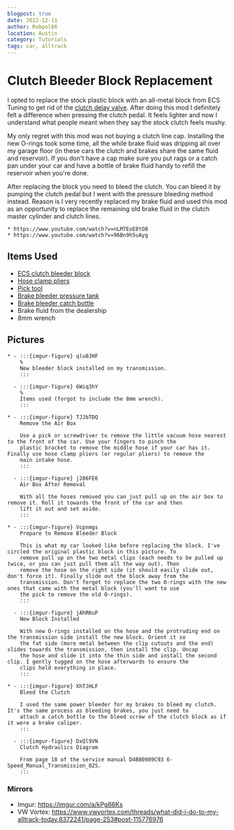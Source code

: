 ```yaml
---
blogpost: true
date: 2022-12-11
author: Robpol86
location: Austin
category: Tutorials
tags: car, alltrack
---
```


# Clutch Bleeder Block Replacement

[discussion]: https://www.vwvortex.com/threads/6-mt-owners-do-the-clutch-spring-mod.9119337/

I opted to replace the stock plastic block with an all-metal block from ECS Tuning to get rid of the
[clutch delay valve][discussion]. After doing this mod I definitely felt a difference when pressing the clutch pedal. It
feels lighter and now I understand what people meant when they say the stock clutch feels mushy.

My only regret with this mod was not buying a clutch line cap. Installing the new O-rings took some time, all the while brake
fluid was dripping all over my garage floor (in these cars the clutch and brakes share the same fluid and reservoir). If you
don't have a cap make sure you put rags or a catch pan under your car and have a bottle of brake fluid handy to refill the
reservoir when you're done.

After replacing the block you need to bleed the clutch. You can bleed it by pumping the clutch pedal but I went with the
pressure bleeding method instead. Reason is I very recently replaced my brake fluid and used this mod as an opportunity to
replace the remaining old brake fluid in the clutch master cylinder and clutch lines.

```{admonition} Instructional videos used
* https://www.youtube.com/watch?v=nLM7EoE8tO8
* https://www.youtube.com/watch?v=96Bn9h5uAyg
```

## Items Used

* [ECS clutch bleeder block](https://www.ecstuning.com/b-ecs-parts/6-speed-clutch-bleeder-block/001284ecs01kt/)
* [Hose clamp pliers](https://www.amazon.com/Astro-Pneumatic-Tool-94093-Multi-Cable/dp/B01JBL7TA2)
* [Pick tool](https://www.amazon.com/SWANLAKE-Ring-Gasket-Puller-Remover/dp/B09WM7RLFF)
* [Brake bleeder pressure tank](https://www.amazon.com/Motive-Products-European-Bleeder-Pressure/dp/B0002KM5L0)
* [Brake bleeder catch bottle](https://www.amazon.com/Motive-Products-1810-Bottle/dp/B008C8O026)
* Brake fluid from the dealership
* 8mm wrench

## Pictures

```{list-table}
* - :::{imgur-figure} qlu0JHF
    %
    New bleeder block installed on my transmission.
    :::

  - :::{imgur-figure} 6Wiq3hY
    %
    Items used (forgot to include the 8mm wrench).
    :::

* - :::{imgur-figure} TJJbTDQ
    Remove the Air Box

    Use a pick or screwdriver to remove the little vacuum hose nearest to the front of the car. Use your fingers to pinch the
    plastic bracket to remove the middle hose if your car has it. Finally use hose clamp pliers (or regular pliers) to remove the
    main intake hose.
    :::

  - :::{imgur-figure} j286FE6
    Air Box After Removal

    With all the hoses removed you can just pull up on the air box to remove it. Roll it towards the front of the car and then
    lift it out and set aside.
    :::

* - :::{imgur-figure} Vcpnmgs
    Prepare to Remove Bleeder Block

    This is what my car looked like before replacing the block. I've circled the original plastic block in this picture. To
    remove pull up on the two metal clips (each needs to be pulled up twice, or you can just pull them all the way out). Then
    remove the hose on the right side (it should easily slide out, don't force it). Finally slide out the block away from the
    transmission. Don't forget to replace the two O-rings with the new ones that came with the metal block (you'll want to use
    the pick to remove the old O-rings).
    :::

  - :::{imgur-figure} jAhRKuP
    New Block Installed

    With new O-rings installed on the hose and the protruding end on the transmission side install the new block. Orient it so
    the fat side (more metal between the clip cutouts and the end) slides towards the transmission, then install the clip. Uncap
    the hose and slide it into the thin side and install the second clip. I gently tugged on the hose afterwards to ensure the
    clips held everything in place.
    :::

* - :::{imgur-figure} XhTJHLF
    Bleed the Clutch

    I used the same power bleeder for my brakes to bleed my clutch. It's the same process as bleeding brakes, you just need to
    attach a catch bottle to the bleed screw of the clutch block as if it were a brake caliper.
    :::

  - :::{imgur-figure} DxQl9VN
    Clutch Hydraulics Diagram

    From page 18 of the service manual D4B80989C93 6-Speed_Manual_Transmission_02S.
    :::
```

### Mirrors

* Imgur: https://imgur.com/a/kPg66Ks
* VW Vortex: https://www.vwvortex.com/threads/what-did-i-do-to-my-alltrack-today.8372241/page-253#post-115776976
